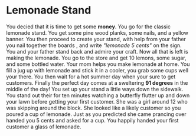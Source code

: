 # Lemonade Stand

You decied that it is time to get some **money**. You go for the classic 
lemonade stand. You get some pine wood planks, some nails, and a yellow banner.
You then proceed to create your stand, with help from your father you nail together the boards
, and write *"lemonade 5 cents"* on the sign. You and your father stand back
and admire your craft. Now all that is left is making the lemonade. You go to
the store and get 10 lemons, some sugar, and some bottled water. Your mom helps you make lemonade at home.
You fill a jug up with lemonade and stick it in a cooler, you grab some cups well your there. You
then wait for a hot summer day when your sure to get customers. Finally the perfect day comes at a sweltering **91 degrees**
in the middle of the day! You set up your stand a little ways down the sidewalk.
You stand out their for ten minutes watching a butterfly flutter up and down your lawn
before getting your first customer. She was a girl around 12 who was skipping around the block.
She looked like a likely customer so you poured a cup of lemonade.
Just as you predicted she came prancing over handed you 5 cents and asked for a cup. You happily
handed your first customer a glass of lemonade.
   